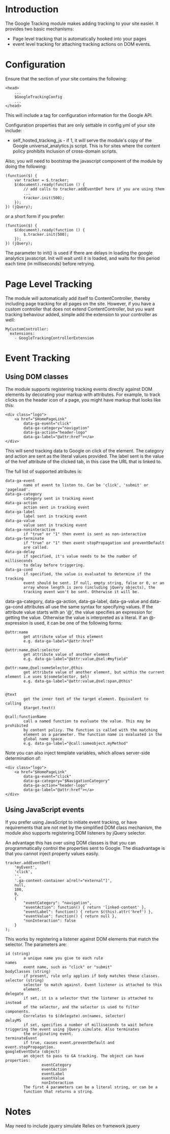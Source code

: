 # Introduction

The Google Tracking module makes adding tracking to your site easier. It provides two basic mechanisms:

 *  Page level tracking that is automatically hooked into your pages
 *  event level tracking for attaching tracking actions on DOM events.

# Configuration

Ensure that the <head> section of your site contains the following:

	<head>
		...
		$GoogleTrackingConfig
		...
	</head>

This will include a <meta> tag for configuration information for the Google API.

Configuration properties that are only settable in config.yml of your site include:

 *	self_hosted_tracking_js - if 1, it will serve the module's copy of the
	Google universal_analytics.js script. This is for sites where the content
	policy prohibits inclusion of cross-domain scripts.

Also, you will need to bootstrap the javascript component of the module by doing the following:

	(function($) {
		var tracker = $.tracker;
		$(document).ready(function () {
			// add calls to tracker.addEventDef here if you are using them
			...
			tracker.init(500);
		});
	}) (jQuery);

or a short form if you prefer:

	(function($) {
		$(document).ready(function () {
			$.tracker.init(500);
		});
	}) (jQuery);

The parameter to init() is used if there are delays in loading the google analytics javascript. Init will wait until it is loaded, and waits for this period each time (in milliseconds) before retrying.

# Page Level Tracking

The module will automatically add itself to ContentController, thereby including page tracking for all pages on the site. However, if you have a custom controller that does not extend ContentController, but you want tracking behaviour added, simple add the extension to your controller as well:

	MyCustomController:
	  extensions:
		- GoogleTrackingControllerExtension


# Event Tracking

## Using DOM classes

The module supports registering tracking events directly against DOM elements by decorating your markup with attributes. For example, to track clicks on the header icon of a page, you might have markup that looks like this:

	<div class="logo">
		<a href="$HomePageLink"
			data-ga-event="click"
			data-ga-category="navigation"
			data-ga-action="header-logo"
			data-ga-label="@attr:href"></a>
	</div>

This will send tracking data to Google on click of the <a> element. The category and action are sent as the literal values provided. The label sent is the value of the href attribute of the clicked tab, in this case the URL that is linked to.

The full list of supported atributes is:

	data-ga-event
			name of event to listen to. Can be 'click', 'submit' or 'pageload'.
	data-ga-category
			category sent in tracking event
	data-ga-action
			action sent in tracking event
	data-ga-label
			label sent in tracking event
	data-ga-value
			value sent in tracking event
	data-ga-noninteractive
			if "true" or "1" then event is sent as non-interactive
	data-ga-terminate
			if "true" or "1" then event stopPropagation and preventDefault
			are called.
	data-ga-delay
			if specified, it's value needs to be the number of milliseconds
			to delay before triggering.
	data-ga-cond
			if specified, the value is evaluated to determine if the tracking
			event should be sent. If null, empty string, false or 0, or an
			array whose length is zero (including jQuery objects), the
			tracking event won't be sent. Otherwise it will be.

data-ga-category, data-ga-action, data-ga-label, data-ga-value and data-ga-cond attributes all use the same syntax for specifying values. If the attribute value starts with an '@', the value specifies an expression for getting the value. Otherwise the value is interpreted as a literal. If an
@-expression is used, it can be one of the following forms:

	@attr:name 
			get attribute value of this element
			e.g. data-ga-label="@attr:href"

	@attr:name,@sel:selector
			get attribute value of another element
			e.g. data-ga-label="@attr:value,@sel:#myfield"

	@attr:name,@sel:someSelector,@this
			get attribute value of another element, but within the current element i.e uses $(someSelector, $el)
			e.g. data-ga-label="@attr:value,@sel:span,@this"
	

	@text
			get the inner text of the target element. Equivalent to calling
			$target.text()

	@call:functionName
			call a named function to evaluate the value. This may be prohibited
			by content policy. The function is called with the matching
			element as a parameter. The function name is evaluated in the
			global name space.
			e.g. data-ga-label="@call:someobject.myMethod"

Note you can also inject template variables, which allows server-side determination of:

	<div class="logo">
		<a href="$HomePageLink"
			data-ga-event="click"
			data-ga-category="$NavigationCategory"
			data-ga-action="header-logo"
			data-ga-label="@attr:href"></a>
	</div>

## Using JavaScript events

If you prefer using JavaScript to initiate event tracking, or have requirements that are not met by the simplified DOM class mechanism, the module also supports registering DOM listeners by jQuery selector.

An advantage this has over using DOM classes is that you can programmatically control the properties sent to Google. The disadvantage is that you cannot inject property values easily.

	tracker.addEventDef(
		'myEvent',
		'click',
		'',
		'.ga-content-container a[rel!="external"]',
		null,
		100,
		0,
		{
			"eventCategory": "navigation",
			"eventAction": function() { return 'linked-content' },
			"eventLabel": function() { return $(this).attr('href') },
			"eventValue": function() { return null },
			"nonInteraction": false
		}
	);

This works by registering a listener against DOM elements that match the selector. The parameters are:

	id (string)
			a unique name you give to each rule
	names
			event name, such as "click" or "submit"
	bodyClasses (string)	
			if present, rule only applies if body matches these classes.
	selector (string)
			selector to match against. Event listener is attached to this
			element.
	delegate
			if set, it is a selector that the listener is attached to instead
			of the selector, and the selector is used to filter components.
			Correlates to $(delegate).on(names, selector)
	delayMS
			if set, specifies a number of milliseconds to wait before triggering the event using jQuery.simulate. Also terminates
			the originating event.
	terminateEvent
			if true, causes event.preventDefault and event.stopPropagation.
	googleEventData (object)
			an object to pass to GA tracking. The object can have properties:
					eventCategory
					eventAction
					eventLabel
					eventValue
					nonInteraction
			The first 4 parameters can be a literal string, or can be a
			function that returns a string.


# Notes

May need to include jquery simulate
Relies on framework jquery
